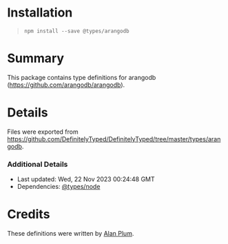 # Installation
> `npm install --save @types/arangodb`

# Summary
This package contains type definitions for arangodb (https://github.com/arangodb/arangodb).

# Details
Files were exported from https://github.com/DefinitelyTyped/DefinitelyTyped/tree/master/types/arangodb.

### Additional Details
 * Last updated: Wed, 22 Nov 2023 00:24:48 GMT
 * Dependencies: [@types/node](https://npmjs.com/package/@types/node)

# Credits
These definitions were written by [Alan Plum](https://github.com/pluma).
